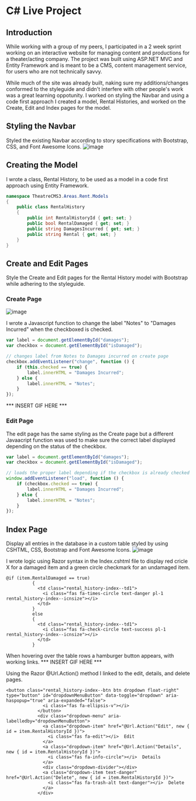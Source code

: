 # C# Live Project
## Introduction
While working with a group of my peers, I participated in a 2 week sprint working on an interactive website for managing content and productions for a theater/acting company. 
The project was built using ASP.NET MVC and Entity Framework and is meant to be a CMS, content management service, for users who are not technically savvy.

While much of the site was already built, naking sure my additions/changes conformed to the styleguide and didn't interfere with other people's work was
a great learning oppotunity. I worked on styling the Navbar and using a code first approach I created a model, Rental Histories, and worked on the 
Create, Edit and Index pages for the model.

## Styling the Navbar
Styled the existing Navbar according to story specifications with Bootstrap, CSS, and Font Awesome Icons.
![image](https://user-images.githubusercontent.com/70549003/131169030-69facc76-4815-47a1-9968-f6cc7058af12.png)

## Creating the Model
I wrote a class, Rental History, to be used as a model in a code first approach using Entity Framework.

```cs
namespace TheatreCMS3.Areas.Rent.Models
{
    public class RentalHistory
    {
        public int RentalHistoryId { get; set; }
        public bool RentalDamaged { get; set; }
        public string DamagesIncurred { get; set; }
        public string Rental { get; set; }
    }
}
```

## Create and Edit Pages
Style the Create and Edit pages for the Rental History model with Bootstrap while adhering to the styleguide.
### Create Page
![image](https://user-images.githubusercontent.com/70549003/131168670-450b4632-fdf5-455d-afb2-82c01e0752c5.png)

I wrote a Javascript function to change the label "Notes" to "Damages Incurred" when the checkboxed is checked.
```javascript
var label = document.getElementById("damages");
var checkbox = document.getElementById("isDamaged");

// changes label from Notes to Damages incurred on create page
checkbox.addEventListener("change", function () {
    if (this.checked == true) {
        label.innerHTML = "Damages Incurred";
    } else {
        label.innerHTML = "Notes";
    }
});
```

*** INSERT GIF HERE ***

### Edit Page
The edit page has the same styling as the Create page but a different Javaacript function was used to make sure the correct label displayed depending on the status of the checkbox.
```javascript
var label = document.getElementById("damages");
var checkbox = document.getElementById("isDamaged");

// loads the proper label depending if the checkbox is already checked
window.addEventListener("load", function () {
    if (checkbox.checked == true) {
        label.innerHTML = "Damages Incurred";
    } else {
        label.innerHTML = "Notes";
    }
});
```

## Index Page
Display all entries in the database in a custom table styled by using CSHTML, CSS, Bootstrap and Font Awesome Icons.
![image](https://user-images.githubusercontent.com/70549003/131171033-69ccda17-7ac5-4ed7-b704-3a144fde589b.png)

I wrote logic using Razor syntax in the Index.cshtml file to display red cricle X for a damaged item and a green circle checkmark for an undamaged item.
```cshtml
@if (item.RentalDamaged == true)
          {
            <td class="rental_history-index--td1">
              <i class="fas fa-times-circle text-danger pl-1 rental_history-index--icnsize"></i>
            </td>
          }
          else
          {
            <td class="rental_history-index--td1">
              <i class="fas fa-check-circle text-success pl-1 rental_history-index--icnsize"></i>
            </td>
          }
```
When hovering over the table rows a hamburger button appears, with working links.
*** INSERT GIF HERE ***

Using the Razor @Url.Action() method I linked to the edit, details, and delete pages.
```cshtml
<button class="rental_history-index--btn btn dropdown float-right" type="button" id="dropdownMenuButton" data-toggle="dropdown" aria-haspopup="true" aria-expanded="false">
              <i class="fas fa-ellipsis-v"></i>
            </button>
            <div class="dropdown-menu" aria-labelledby="dropdownMenuButton">
              <a class="dropdown-item" href="@Url.Action("Edit", new { id = item.RentalHistoryId })">
                <i class="fas fa-edit"></i>  Edit
              </a>
              <a class="dropdown-item" href="@Url.Action("Details", new { id = item.RentalHistoryId })">
                <i class="fas fa-info-circle"></i>  Details
              </a>
              <div class="dropdown-divider"></div>
              <a class="dropdown-item text-danger" href="@Url.Action("Delete", new { id = item.RentalHistoryId })">
                <i class="fas fa-trash-alt text-danger"></i>  Delete
              </a>
            </div>
```

